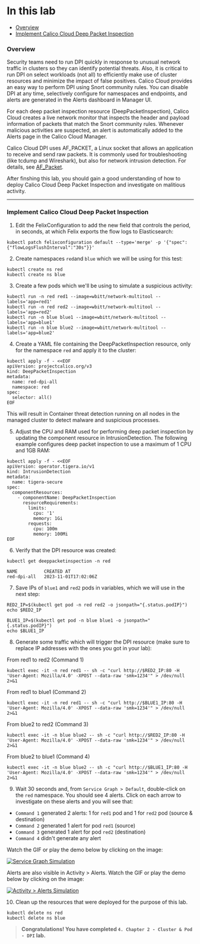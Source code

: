 # In this lab

* [Overview](https://github.com/tigera-cs/Kubernetes-and-Container-Security-Instructor-Led-Workshop/blob/main/4.%20Chapter%202%20-%20Cluster%20&%20Pod%20-%20DPI/dpi.md#overview)
* [Implement Calico Cloud Deep Packet Inspection](https://github.com/tigera-cs/Kubernetes-and-Container-Security-Instructor-Led-Workshop/blob/main/4.%20Chapter%202%20-%20Cluster%20&%20Pod%20-%20DPI/dpi.md#implement-calico-cloud-deep-packet-inspection)



### Overview

Security teams need to run DPI quickly in response to unusual network traffic in clusters so they can identify potential threats. Also, it is critical to run DPI on select workloads (not all) to efficiently make use of cluster resources and minimize the impact of false positives. Calico Cloud provides an easy way to perform DPI using Snort community rules. You can disable DPI at any time, selectively configure for namespaces and endpoints, and alerts are generated in the Alerts dashboard in Manager UI.

For each deep packet inspection resource (DeepPacketInspection), Calico Cloud creates a live network monitor that inspects the header and payload information of packets that match the Snort community rules. Whenever malicious activities are suspected, an alert is automatically added to the Alerts page in the Calico Cloud Manager.

Calico Cloud DPI uses AF_PACKET, a Linux socket that allows an application to receive and send raw packets. It is commonly used for troubleshooting (like tcdump and Wireshark), but also for network intrusion detection. For details, see [AF_Packet](https://man7.org/linux/man-pages/man7/packet.7.html).

After finshing this lab, you should gain a good understanding of how to deploy Calico Cloud Deep Packet Inspection and investigate on malitious activity.

______________________________________________________________________________________________________________________________________________________________________

### Implement Calico Cloud Deep Packet Inspection

1. Edit the FelixConfiguration to add the new field that controls the period, in seconds, at which Felix exports the flow logs to Elasticsearch:
 
```
kubectl patch felixconfiguration default --type='merge' -p '{"spec":{"flowLogsFlushInterval":"30s"}}'
```

2. Create namespaces `red`and `blue` which we will be using for this test:

```
kubectl create ns red
kubectl create ns blue
```

3. Create a few pods which we'll be using to simulate a suspicious activity:

```
kubectl run -n red red1 --image=wbitt/network-multitool --labels='app=red1'
kubectl run -n red red2 --image=wbitt/network-multitool --labels='app=red2'
kubectl run -n blue blue1 --image=wbitt/network-multitool --labels='app=blue1'
kubectl run -n blue blue2 --image=wbitt/network-multitool --labels='app=blue2'
```

4. Create a YAML file containing the DeepPacketInspection resource, only for the namespace `red` and apply it to the cluster:

```
kubectl apply -f - <<EOF
apiVersion: projectcalico.org/v3
kind: DeepPacketInspection
metadata:
  name: red-dpi-all
  namespace: red
spec:
  selector: all()
EOF
```

This will result in Container threat detection running on all nodes in the managed cluster to detect malware and suspicious processes.

5. Adjust the CPU and RAM used for performing deep packet inspection by updating the component resource in IntrusionDetection. The following example configures deep packet inspection to use a maximum of 1 CPU and 1GB RAM:

```
kubectl apply -f - <<EOF
apiVersion: operator.tigera.io/v1
kind: IntrusionDetection
metadata:
  name: tigera-secure
spec:
  componentResources:
    - componentName: DeepPacketInspection
      resourceRequirements:
        limits:
          cpu: '1'
          memory: 1Gi
        requests:
          cpu: 100m
          memory: 100Mi
EOF
```

6. Verify that the DPI resource was created:

```
kubectl get deeppacketinspection -n red
```

```
NAME          CREATED AT
red-dpi-all   2023-11-01T17:02:06Z
```

7. Save IPs of `blue1` and `red2` pods in variables, which we will use in the next step:

```
RED2_IP=$(kubectl get pod -n red red2 -o jsonpath="{.status.podIP}")
echo $RED2_IP
```

```
BLUE1_IP=$(kubectl get pod -n blue blue1 -o jsonpath="{.status.podIP}")
echo $BLUE1_IP
```

8. Generate some traffic which will trigger the DPI resource (make sure to replace IP addresses with the ones you got in your lab):

From red1 to red2 (Command 1)
```
kubectl exec -it -n red red1 -- sh -c "curl http://$RED2_IP:80 -H 'User-Agent: Mozilla/4.0' -XPOST --data-raw 'smk=1234'" > /dev/null 2>&1
```
From red1 to blue1 (Command 2)
```
kubectl exec -it -n red red1 -- sh -c "curl http://$BLUE1_IP:80 -H 'User-Agent: Mozilla/4.0' -XPOST --data-raw 'smk=1234'" > /dev/null 2>&1
```
From blue2 to red2 (Command 3)
```
kubectl exec -it -n blue blue2 -- sh -c "curl http://$RED2_IP:80 -H 'User-Agent: Mozilla/4.0' -XPOST --data-raw 'smk=1234'" > /dev/null 2>&1
```
From blue2 to blue1 (Command 4)
```
kubectl exec -it -n blue blue2 -- sh -c "curl http://$BLUE1_IP:80 -H 'User-Agent: Mozilla/4.0' -XPOST --data-raw 'smk=1234'" > /dev/null 2>&1
```

9. Wait 30 seconds and, from `Service Graph > Default`, double-click on the `red` namespace. You should see 4 alerts. Click on each arrow to investigate on these alerts and you will see that:

- `Command 1` generated 2 alerts: 1 for `red1` pod and 1 for `red2` pod (source & destination)
- `Command 2` generated 1 alert for pod `red1` (source)
- `Command 3` generated 1 alert for pod `red2` (destination)
- `Command 4` didn't generate any alert

Watch the GIF or play the demo below by clicking on the image:

[![Service Graph Simulation](https://github.com/tigera-cs/Kubernetes-and-Container-Security-Instructor-Led-Workshop/blob/main/4.%20Chapter%202%20-%20Cluster%20&%20Pod%20-%20DPI/DPI_Service_Graph.gif)](https://app.arcade.software/share/a3b3TQCPRQeURNIBplvJ)

Alerts are also visible in Activity > Alerts. Watch the GIF or play the demo below by clicking on the image:

[![Activity > Alerts Simulation](https://github.com/tigera-cs/Kubernetes-and-Container-Security-Instructor-Led-Workshop/blob/main/4.%20Chapter%202%20-%20Cluster%20&%20Pod%20-%20DPI/DPI_Alerts.gif)](https://app.arcade.software/share/efXWMLTRGkRdqWCTVdTB)

10. Clean up the resources that were deployed for the purpose of this lab.

```
kubectl delete ns red
kubectl delete ns blue
```

> **Congratulations! You have completed `4. Chapter 2 - Cluster & Pod - DPI` lab.**
